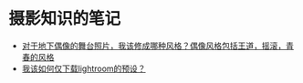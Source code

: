 # 摄影知识的笔记

* [对于地下偶像的舞台照片，我该修成哪种风格？偶像风格包括王道，摇滚，青春的风格](对于地下偶像的舞台照片，我该修成哪种风格？偶像风格包括王道，摇滚，青春的风格.md)
* [我该如何仅下载lightroom的预设？](我该如何仅下载lightroom的预设？.md)
